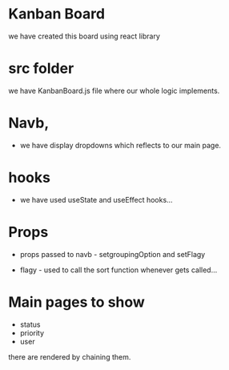 # Kanban Board

we have created this board using react library 

# src folder
 we have KanbanBoard.js file where our whole logic implements.

# Navb, 
- we have display dropdowns which reflects to our main page.


# hooks 
- we have used useState and useEffect hooks...

# Props 
- props passed to navb - setgroupingOption and  setFlagy

- flagy - used to call the sort function whenever gets called...

# Main pages to show
- status
- priority
- user

there are rendered by chaining them.





